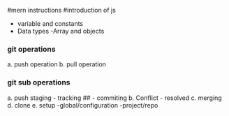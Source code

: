 #mern instructions
#introduction of js
 - variable and constants
 - Data types
   -Array and objects

### git operations
a. push operation
b. pull operation
  ### git sub operations
  a. push staging
     - tracking
     ##
     - commiting
  b. Conflict
     - resolved
  c. merging
  d. clone
  e. setup
   -global/configuration
   -project/repo 
